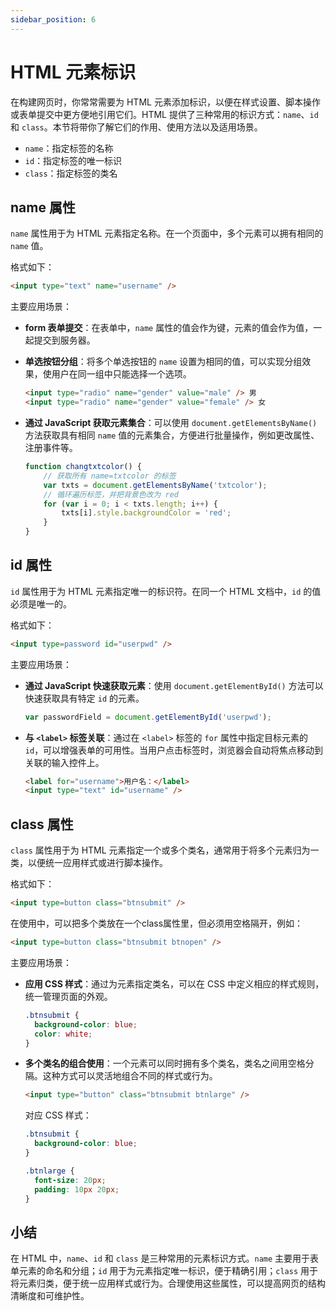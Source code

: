 ```yaml
---
sidebar_position: 6
---
```


# HTML 元素标识

在构建网页时，你常常需要为 HTML 元素添加标识，以便在样式设置、脚本操作或表单提交中更方便地引用它们。HTML 提供了三种常用的标识方式：`name`、`id` 和 `class`。本节将带你了解它们的作用、使用方法以及适用场景。

- `name`：指定标签的名称
- `id`：指定标签的唯一标识
- `class`：指定标签的类名



## name 属性

`name` 属性用于为 HTML 元素指定名称。在一个页面中，多个元素可以拥有相同的 `name` 值。

格式如下：

```html
<input type="text" name="username" />
```

主要应用场景：

- **form 表单提交**：在表单中，`name` 属性的值会作为键，元素的值会作为值，一起提交到服务器。

- **单选按钮分组**：将多个单选按钮的 `name` 设置为相同的值，可以实现分组效果，使用户在同一组中只能选择一个选项。

  ```html
  <input type="radio" name="gender" value="male" /> 男
  <input type="radio" name="gender" value="female" /> 女
  ```

- **通过 JavaScript 获取元素集合**：可以使用 `document.getElementsByName()` 方法获取具有相同 `name` 值的元素集合，方便进行批量操作，例如更改属性、注册事件等。

  ```javascript
  function changtxtcolor() {
      // 获取所有 name=txtcolor 的标签
      var txts = document.getElementsByName('txtcolor');
      // 循环遍历标签，并把背景色改为 red
      for (var i = 0; i < txts.length; i++) {
          txts[i].style.backgroundColor = 'red';
      }
  }
  ```



## id 属性

`id` 属性用于为 HTML 元素指定唯一的标识符。在同一个 HTML 文档中，`id` 的值必须是唯一的。

格式如下：

```html
<input type=password id="userpwd" />
```

主要应用场景：

- **通过 JavaScript 快速获取元素**：使用 `document.getElementById()` 方法可以快速获取具有特定 `id` 的元素。

  ```javascript
  var passwordField = document.getElementById('userpwd');
  ```

- **与 `<label>` 标签关联**：通过在 `<label>` 标签的 `for` 属性中指定目标元素的 `id`，可以增强表单的可用性。当用户点击标签时，浏览器会自动将焦点移动到关联的输入控件上。

  ```html
  <label for="username">用户名：</label>
  <input type="text" id="username" />
  ```
  



## class 属性

`class` 属性用于为 HTML 元素指定一个或多个类名，通常用于将多个元素归为一类，以便统一应用样式或进行脚本操作。

格式如下：

```html
<input type=button class="btnsubmit" />
```

在使用中，可以把多个类放在一个class属性里，但必须用空格隔开，例如：

```html
<input type=button class="btnsubmit btnopen" />
```

主要应用场景：

- **应用 CSS 样式**：通过为元素指定类名，可以在 CSS 中定义相应的样式规则，统一管理页面的外观。

  ```css
  .btnsubmit {
    background-color: blue;
    color: white;
  }
  ```

- **多个类名的组合使用**：一个元素可以同时拥有多个类名，类名之间用空格分隔。这种方式可以灵活地组合不同的样式或行为。

  ```html
  <input type="button" class="btnsubmit btnlarge" />
  ```

  对应 CSS 样式：

  ```css
  .btnsubmit {
    background-color: blue;
  }
  
  .btnlarge {
    font-size: 20px;
    padding: 10px 20px;
  }
  ```



## 小结

在 HTML 中，`name`、`id` 和 `class` 是三种常用的元素标识方式。`name` 主要用于表单元素的命名和分组；`id` 用于为元素指定唯一标识，便于精确引用；`class` 用于将元素归类，便于统一应用样式或行为。合理使用这些属性，可以提高网页的结构清晰度和可维护性。
